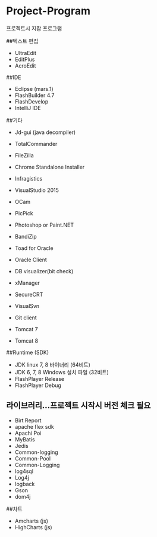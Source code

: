 # Project-Program
프로젝트시 지참 프로그램

##텍스트 편집
+ UltraEdit
+ EditPlus 
+ AcroEdit

##IDE
+ Eclipse (mars.1)
+ FlashBuilder 4.7 
+ FlashDevelop 
+ IntelliJ IDE

##기타 
+ Jd-gui (java decompiler)
+ TotalCommander 
+ FileZilla 

+ Chrome Standalone Installer


+ Infragistics 
+ VisualStudio 2015

+ OCam 
+ PicPick
+ Photoshop or Paint.NET
+ BandiZip

+ Toad for Oracle
+ Oracle Client
+ DB visualizer(bit check)
+ xManager 
+ SecureCRT

+ VisualSvn
+ Git client

+ Tomcat 7
+ Tomcat 8

##Runtime (SDK)
+ JDK linux 7, 8 바이너리 (64비트)
+ JDK 6, 7, 8 Windows 설치 파일 (32비트)
+ FlashPlayer Release 
+ FlashPlayer Debug


## 라이브러리...프로젝트 시작시 버전 체크 필요
+ Birt Report
+ apache flex sdk
+ Apachi Poi 
+ MyBatis
+ Jedis
+ Common-logging
+ Common-Pool
+ Common-Logging
+ log4sql
+ Log4j
+ logback
+ Gson
+ dom4j

##차트
+ Amcharts (js)
+ HighCharts (js)
